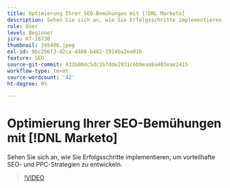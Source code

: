 ```yaml
---
title: Optimierung Ihrer SEO-Bemühungen mit [!DNL Marketo]
description: Sehen Sie sich an, wie Sie Erfolgsschritte implementieren, um vorteilhafte SEO- und PPC-Strategien zu entwickeln.
role: User
level: Beginner
jira: KT-10730
thumbnail: 345400.jpeg
exl-id: 9bc2b6f3-d2ca-4408-b482-1914ba2ea01b
feature: SEO
source-git-commit: 433b00dc5dc1b7dde2931c6b9eaa8a403eae2415
workflow-type: tm+mt
source-wordcount: '42'
ht-degree: 0%

---
```


# Optimierung Ihrer SEO-Bemühungen mit [!DNL Marketo]

Sehen Sie sich an, wie Sie Erfolgsschritte implementieren, um vorteilhafte SEO- und PPC-Strategien zu entwickeln.

>[!VIDEO](https://video.tv.adobe.com/v/345400/?quality=12&learn=on)
